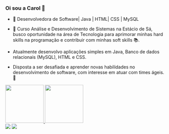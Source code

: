 ### Oi sou a Carol 👋

- 👯 Desenvolvedora de Software| Java | HTML| CSS | MySQL

- 🌱 Curso Análise e Desenvolvimento de Sistemas na Estácio de Sá, busco oportunidade na área de Tecnologia para aprimorar minhas hard skills na programação e contribuir com minhas soft skills 📚. 

- Atualmente desenvolvo aplicações simples em Java, Banco de dados relacionais (MySQL), HTML e CSS. 

- Disposta a ser desafiada e aprender novas habilidades no desenvolvimento de software, com interesse em atuar com times ágeis.🚀




<div>
  <a href="https://github.com/LeniCarolineParnoff">
  <img height="120em" src="https://github-readme-stats.vercel.app/api?username=LeniCarolineParnoff&show_icons=true&theme=dracula&include_all_commits=true&count_private=true"/>
  <img height="120em" src="https://github-readme-stats.vercel.app/api/top-langs/?username=LeniCarolineParnoff&layout=compact&langs_count8=&theme=dracula"/>
</div>
  
  <div> 
  <a href = "mailto:caaarol.parnoff@gmail.com"><img src="https://img.shields.io/badge/-Gmail-%23333?style=for-the-badge&logo=gmail&logoColor=red" target="_blank"></a>
  <a href="https://www.linkedin.com/in/leni-caroline-parnoff-93b27a189//" target="_blank"><img src="https://img.shields.io/badge/-LinkedIn-%230077B5?style=for-the-badge&logo=linkedin&logoColor=white" target="_blank"></a>
   </div>
